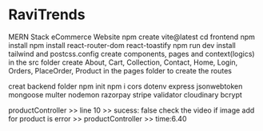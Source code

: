 # RaviTrends
MERN Stack eCommerce Website
npm create vite@latest
cd frontend
npm install
npm install react-router-dom react-toastify
npm run dev
install tailwind and postcss.config
create components, pages and context(logics) in the src folder
create About, Cart, Collection, Contact, Home, Login, Orders, PlaceOrder, Product in the pages folder to create the routes



creat backend folder
npm init 
npm i cors dotenv express jsonwebtoken mongoose multer nodemon razorpay stripe validator cloudinary bcrypt

productController >> line 10 >> sucess: false
check the video if image add for product is error >> productController >> time:6.40